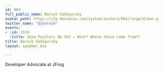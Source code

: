 ```yaml
---
id: 864
full_public_name: Baruch Sadogursky
avatar_path: https://cfp.devnexus.com/system/avatars/864/large/drawn.gif?1506898847
twitter_name: "@jbaruch"
events:
- :id: 1574
  :title: Java Puzzlers NG S03 — What? Where those came from?!
title: Baruch Sadogursky
layout: speaker_bio

---
```

Developer Advocate at JFrog